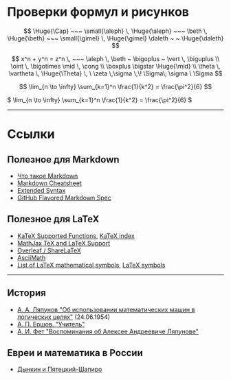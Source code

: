 # Проверки формул и рисунков

$$ \Huge{\Cap} ~~~ \small{\aleph} \, \Huge{\aleph} ~~~ \beth \, \Huge{\beth} ~~~ \small{\gimel} \, \Huge{\gimel} \daleth ~ ~ \Huge{\daleth} $$

$$ x^n + y^n = z^n  \, ~~~ \aleph \, \beth ~ \bigoplus ~ \vert \, \biguplus \\ \oint \, \bigotimes \mid \, \cong \\ \boxplus \bigstar \Huge{\mid} \\
\theta \, \vartheta \, \Huge{\Theta} \, \  \zeta \,\sigma \,\! \Sigma\;	\sigma \ \Sigma $$

$$ \lim_{n \to \infty} 
  \sum_{k=1}^n \frac{1}{k^2} 
  = \frac{\pi^2}{6}  $$
  
$ \lim_{n \to \infty} 
  \sum_{k=1}^n \frac{1}{k^2} 
  = \frac{\pi^2}{6}  $

---



# Ccылки 

## Полезное для Markdown
 * [Что такое Markdown](https://guides.hexlet.io/markdown/)
 * [Markdown Cheatsheet](https://github.com/adam-p/markdown-here/wiki/Markdown-Cheatsheet)
 * [Extended Syntax](https://www.markdownguide.org/extended-syntax)
 * [GitHub Flavored Markdown Spec](https://github.github.com/gfm)

## Полезное для LaTeX
 * [KaTeX Supported Functions](https://katex.org/docs/supported.html), [KaTeX index](https://katex.org/docs/support_table.html)
 * [MathJax TeX and LaTeX Support](https://docs.mathjax.org/en/latest/tex.html)
 * [Overleaf / ShareLaTeX](https://www.overleaf.com/learn/latex/List_of_Greek_letters_and_math_symbols)
 * [AsciiMath](http://asciimath.org/#syntax)
 * [List of LaTeX mathematical symbols](https://oeis.org/wiki/List_of_LaTeX_mathematical_symbols), [LaTeX symbols](https://en.wikipedia.org/wiki/Wikipedia:LaTeX_symbols)

---

## История
* [А. А. Ляпунов "Об использовании математических машин в логических целях"](http://pco.iis.nsk.su/simics/informatics/fet/lyapun-2.htm) (24.06.1954)
* [А. П. Ершов. "Учитель"](http://pco.iis.nsk.su/simics/informatics/fet/ershov.htm)
* [А. И. Фет "Воспоминания об Алексее Андреевиче Ляпунове"](http://pco.iis.nsk.su/simics/informatics/fet/afet.htm)

## Евреи и математика в России
 * [Дынкин и Пятецкий-Шапиро](http://dynkincollection.library.cornell.edu/sites/default/files/Piatetsky-Shapiro%20(RUS),%20Ithaca,%20N.%20Y.%20,%20Nov.%2017,%201978.pdf)
 
 

